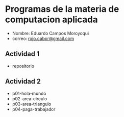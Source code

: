 # Programas de la materia de computacion aplicada
- Nombre: Eduardo Campos Moroyoqui
- correo: rojo.cabor@gmail.com

## Actividad 1 
- repositorio 

## Actividad 2
- p01-hola-mundo
- p02-area-circulo
- p03-area-triangulo
- p04-paga-trabajador